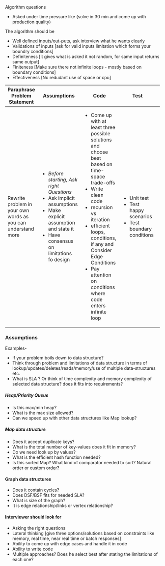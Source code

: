 
Algorithm questions 

- Asked under time pressure like (solve in 30 min and come up with production quality)

The algorithm should be 
- Well defined inputs/out-puts, ask interview what he wants clearly
- Validations of inputs [ask for valid inputs limitation which forms your boundry conditions]
- Definiteness [it gives what is asked it not random, for same input returns same output]
- Finiteness [Make sure there not infinite loops - mostly based on boundary conditions]
- Effectiveness [No redudant use of space or cpu]



| Paraphrase Problem Statement | Assumptions | Code | Test  | Optimize |
|------------------------------|-------------|------|-------|----------|
| Rewrite problem in your own words as you can understand more |<ul><li>*Before starting, Ask right Questions*</li><li>Ask implicit assumptions </li><li>Make explicit assumption and state it</li><li> Have consensus on limitations fo design</li></ul>|<ul><li>Come up with at least three possible solutions and choose best based on time-space trade-offs </li><li> Write clean code</li><li>recursion vs iteration</li><li>efficient loops, conditions, if any and Consider Edge Conditions</li><li>Pay attention on conditions where code enters infinite loop</li></ul>|<ul><li> Unit test </li><li>Test happy scenarios</li><li>Test boundary conditions </li></ul>  | <ul><li>Always time-space trade-off</li><li>Choose right data-structure, use auxiliary structures if needed </li> <li>Network bandwidth</li><li>Power consumption in case of mobile devices</li><li>space/memory - CPU register/Main memory/file system/network </li><li>Try to improve the big O for time and space</li></ul> |






### Assumptions

Examples- 
- If your problem boils down to data structure?
- Think through problem and limitations of data structure in terms of lookup/updates/deletes/reads/memory/use of multiple data-structures etc.
- What is SLA ? Or think of time complexity and memory complexity of selected data structure? does it fits into requirements?


##### Heap/Priority Queue
- Is this max/min heap?
- What is the max size allowed?
- Can we speed up with other data structures like Map lookup?


##### Map data structure 
 - Does it accept duplicate keys?
 - What is the total number of key-values does it fit in memory?
 - Do we need look up by values?
 - What is the efficient hash function needed?
 - Is this sorted Map? What kind of comparator needed to sort? Natural order or custom order?
 
#### Graph data structures 
- Does it contain  cycles?
- Does DSF/BSF fits for needed SLA?
- What is size of the graph?
- It is edge relationship/links or vertex relationship?



#### Interviewer should look for 
- Asking the right questions 
- Lateral thinking [give three options/solutions based on constraints like memory, real time, near real time or batch responses]
- Ability to come up with edge cases and handle it in code
- Ability to write code 
- Multiple approaches? Does he select best after stating the limitations of each one? 
